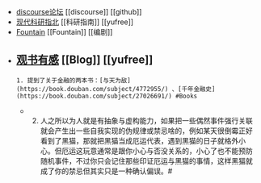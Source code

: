 - [discourse论坛](https://www.discourse.org/) [[discourse]] [[github]]
- [现代科研指北](https://yufree.cn/sciguide/) [[科研指南]] [[yufree]]
- [Fountain](https://fountain.io/) [[Fountain]] [[编剧]]
- [观书有感](https://yufree.cn/cn/2021/10/09/reading-books/) [[Blog]] [[yufree]]
	-
	  1. 提到了关于金融的两本书：[与天为敌](https://book.douban.com/subject/4772955/) 、[千年金融史](https://book.douban.com/subject/27026691/) #Books
	-
	  2. 人之所以为人就是有抽象与虚构能力，如果把一些偶然事件强行关联就会产生出一些自我实现的伪规律或禁忌啥的，例如某天很倒霉正好看到了黑猫，那就把黑猫当成厄运代表，遇到黑猫的日子就格外小心。但厄运这玩意通常是跟你小心与否没关系的，小心了也不能预防随机事件，不过你只会记住那些印证厄运与黑猫的事情，这样黑猫就成了你的禁忌但其实只是一种确认偏误。#